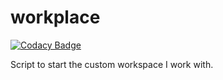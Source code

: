 # workplace

[![Codacy Badge](https://api.codacy.com/project/badge/Grade/be70fbc82b9f40cf92a8c3df0ffc3cf0)](https://app.codacy.com/manual/swallyx/workplace?utm_source=github.com&utm_medium=referral&utm_content=sWallyx/workplace&utm_campaign=Badge_Grade_Dashboard)

Script to start the custom workspace I work with.
